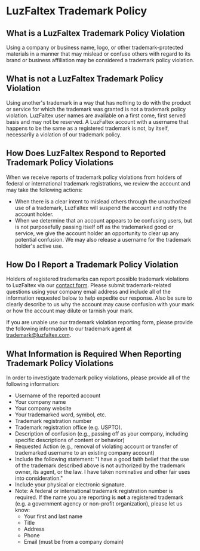 # LuzFaltex Trademark Policy

## What is a LuzFaltex Trademark Policy Violation

Using a company or business name, logo, or other trademark-protected materials in a manner that may mislead or confuse others with regard to its brand or business affiliation may be considered a trademark policy violation.

## What is not a LuzFaltex Trademark Policy Violation

Using another's trademark in a way that has nothing to do with the product or service for which the trademark was granted is not a trademark policy violation. LuzFaltex user names are available on a first come, first served basis and may not be reserved. A LuzFaltex account with a username that happens to be the same as a registered trademark is not, by itself, necessarily a violation of our trademark policy.

## How Does LuzFaltex Respond to Reported Trademark Policy Violations

When we receive reports of trademark policy violations from holders of federal or international trademark registrations, we review the account and may take the following actions:

* When there is a clear intent to mislead others through the unauthorized use of a trademark, LuzFaltex will suspend the account and notify the account holder.
* When we determine that an account appears to be confusing users, but is not purposefully passing itself off as the trademarked good or service, we give the account holder an opportunity to clear up any potential confusion. We may also release a username for the trademark holder's active use.

## How Do I Report a Trademark Policy Violation

Holders of registered trademarks can report possible trademark violations to LuzFaltex via our [contact form](../contact/trademark-report.md). Please submit trademark-related questions using your company email address and include all of the information requested below to help expedite our response. Also be sure to clearly describe to us why the account may cause confusion with your mark or how the account may dilute or tarnish your mark.

If you are unable use our trademark violation reporting form, please provide the following information to our trademark agent at [trademark@luzfaltex.com](mailto:trademark@luzfaltex.com).

## What Information is Required When Reporting Trademark Policy Violations

In order to investigate trademark policy violations, please provide all of the following information:

* Username of the reported account
* Your company name
* Your company website
* Your trademarked word, symbol, etc.
* Trademark registration number
* Trademark registration office (e.g. USPTO).
* Description of confusion (e.g., passing off as your company, including specific descriptions of content or behavior)
* Requested Action (e.g., removal of violating account or transfer of trademarked username to an existing company account)
* Include the following statement: "I have a good faith belief that the use of the trademark described above is not authorized by the trademark owner, its agent, or the law. I have taken nominative and other fair uses into consideration."
* Include your physical or electronic signature.
* Note: A federal or international trademark registration number is required. If the name you are reporting is **not** a registered trademark (e.g. a government agency or non-profit organization), please let us know:
    * Your first and last name
    * Title
    * Address
    * Phone
    * Email (must be from a company domain)